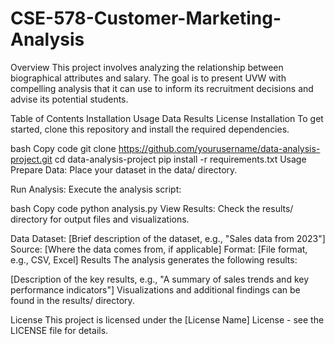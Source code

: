 ﻿# CSE-578-Customer-Marketing-Analysis
Overview
This project involves analyzing the relationship between biographical attributes and salary. The goal is to present UVW with compelling analysis that it can use to inform its recruitment decisions and advise its potential students.

Table of Contents
Installation
Usage
Data
Results
License
Installation
To get started, clone this repository and install the required dependencies.

bash
Copy code
git clone https://github.com/yourusername/data-analysis-project.git
cd data-analysis-project
pip install -r requirements.txt
Usage
Prepare Data: Place your dataset in the data/ directory.

Run Analysis: Execute the analysis script:

bash
Copy code
python analysis.py
View Results: Check the results/ directory for output files and visualizations.

Data
Dataset: [Brief description of the dataset, e.g., "Sales data from 2023"]
Source: [Where the data comes from, if applicable]
Format: [File format, e.g., CSV, Excel]
Results
The analysis generates the following results:

[Description of the key results, e.g., "A summary of sales trends and key performance indicators"]
Visualizations and additional findings can be found in the results/ directory.

License
This project is licensed under the [License Name] License - see the LICENSE file for details.
